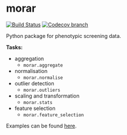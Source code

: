 # morar

[![Build Status](https://travis-ci.org/Swarchal/morar.svg?branch=master)](https://travis-ci.org/Swarchal/morar)
[![Codecov branch](https://img.shields.io/codecov/c/github/Swarchal/morar/master.svg)](https://codecov.io/gh/Swarchal/morar)

Python package for phenotypic screening data.

**Tasks:**
- aggregation
    - `morar.aggregate`
- normalisation
    - `morar.normalise`
- outlier detection
    - `morar.outliers`
- scaling and transformation
    - `morar.stats`
- feature selection
    - `morar.feature_selection`

Examples can be found [here](https://nbviewer.jupyter.org/github/Swarchal/notebooks/blob/master/morar_demo.ipynb).
